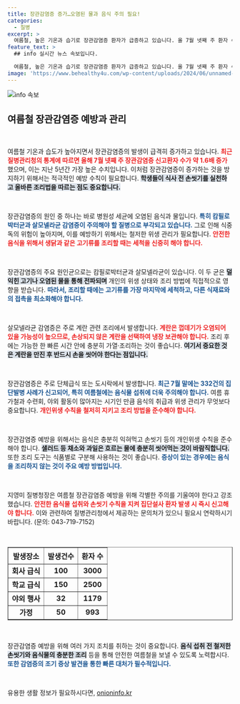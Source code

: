 ```yaml
---
title: 장관감염증 증가…오염된 물과 음식 주의 필요!
categories:
  - 질병
excerpt: >
  여름철, 높은 기온과 습기로 장관감염증 환자가 급증하고 있습니다. 올 7월 넷째 주 환자 수는 502명으로 지난 5년 중 최고치를 기록하며, 캄필로박터균과 살모넬라균 감염이 주요 원인입니다. 안전한 음식 섭취와 손씻기를 통해 예방이 절실합니다.
feature_text: >
  ## info 실시간 뉴스 속보입니다.

  여름철, 높은 기온과 습기로 장관감염증 환자가 급증하고 있습니다. 올 7월 넷째 주 환자 수는 502명으로 지난 5년 중 최고치를 기록하며, 캄필로박터균과 살모넬라균 감염이 주요 원인입니다. 안전한 음식 섭취와 손씻기를 통해 예방이 절실합니다.
image: 'https://www.behealthy4u.com/wp-content/uploads/2024/06/unnamed-file.png'
---
```


<p><img src="https://www.behealthy4u.com/wp-content/uploads/2024/06/unnamed-file.png" alt="info 속보" /></p>

<h2 data-ke-size="size26">여름철 장관감염증 예방과 관리</h2>

<p data-ke-size="size16">&nbsp;</p>

<p>여름철 기온과 습도가 높아지면서 장관감염증의 발생이 급격히 증가하고 있습니다. <b><span style="color: #ee2323;">최근 질병관리청의 통계에 따르면 올해 7월 넷째 주 장관감염증 신고환자 수가 약 1.6배 증가</span></b>했으며, 이는 지난 5년간 가장 높은 수치입니다. 이처럼 장관감염증이 증가하는 것을 방지하기 위해서는 적극적인 예방 수칙이 필요합니다. <b><span style="background-color: #21538527;">학생들이 식사 전 손씻기를 실천하고 올바른 조리법을 따르는 점도 중요합니다.</span></b> </p>

<p data-ke-size="size16">&nbsp;</p>

<p>장관감염증의 원인 중 하나는 바로 병원성 세균에 오염된 음식과 물입니다. <b><span style="color: #1a5490;">특히 캄필로박터균과 살모넬라균 감염증이 주의해야 할 질병으로 부각되고 있습니다.</span></b> 그로 인해 식중독의 위험이 높아지며, 이를 예방하기 위해서는 철저한 위생 관리가 필요합니다. <b><span style="color: #ee2323;">안전한 음식을 위해서 생닭과 같은 고기류를 조리할 때는 세척을 신중히 해야 합니다.</span></b> </p>

<p data-ke-size="size16">&nbsp;</p>

<p>장관감염증의 주요 원인균으로는 캄필로박터균과 살모넬라균이 있습니다. 이 두 균은 <b><span style="background-color: #21538527;">덜 익힌 고기나 오염된 물을 통해 전파되며</span></b> 개인의 위생 상태와 조리 방법에 직접적으로 영향을 받습니다. <b><span style="color: #1a5490;">따라서, 조리할 때에는 고기류를 가장 마지막에 세척하고, 다른 식재료와의 접촉을 최소화해야 합니다.</span></b></p>

<p data-ke-size="size16">&nbsp;</p>

<p>살모넬라균 감염증은 주로 계란 관련 조리에서 발생합니다. <b><span style="color: #ee2323;">계란은 껍데기가 오염되어 있을 가능성이 높으므로, 손상되지 않은 계란을 선택하여 냉장 보관해야 합니다.</span></b> 조리 후에는 가능한 한 빠른 시간 안에 충분히 가열·조리하는 것이 좋습니다. <b><span style="background-color: #21538527;">여기서 중요한 것은 계란을 만진 후 반드시 손을 씻어야 한다는 점입니다.</span></b></p>

<p data-ke-size="size16">&nbsp;</p>

<p>장관감염증은 주로 단체급식 또는 도시락에서 발생합니다. <b><span style="color: #1a5490;">최근 7월 말에는 332건의 집단발병 사례가 신고되어, 특히 여름철에는 음식물 섭취에 더욱 주의해야 합니다.</span></b> 여름 휴가철과 수련회, 야외 활동이 많아지는 시기인 만큼 음식의 취급과 위생 관리가 무엇보다 중요합니다. <b><span style="color: #ee2323;">개인위생 수칙을 철저히 지키고 조리 방법을 준수해야 합니다.</span></b></p>

<p data-ke-size="size16">&nbsp;</p>

<p>장관감염증 예방을 위해서는 음식은 충분히 익혀먹고 손씻기 등의 개인위생 수칙을 준수해야 합니다. <b><span style="background-color: #21538527;">샐러드 등 채소와 과일은 흐르는 물에 충분히 씻어먹는 것이 바람직합니다.</span></b> 또한 조리 도구는 식품별로 구분해 사용하는 것이 좋습니다. <b><span style="color: #1a5490;">증상이 있는 경우에는 음식을 조리하지 않는 것이 주요 예방 방법입니다.</span></b></p>

<p data-ke-size="size16">&nbsp;</p>

<p>지영미 질병청장은 여름철 장관감염증 예방을 위해 각별한 주의를 기울여야 한다고 강조했습니다. <b><span style="color: #ee2323;">안전한 음식물 섭취와 손씻기 수칙을 지켜 집단설사 환자 발생 시 즉시 신고해야 합니다.</span></b> 이와 관련하여 질병관리청에서 제공하는 문의처가 있으니 필요시 연락하시기 바랍니다. (문의: 043-719-7152)</p>

<p data-ke-size="size16">&nbsp;</p>

<table style="border-collapse: collapse; width: 100%;" border="1">
    <thead>
        <tr>
            <th style="text-align: center; height: 37px;"><b>발생장소</b></th>
            <th style="text-align: center; height: 37px;"><b>발생건수</b></th>
            <th style="text-align: center; height: 37px;"><b>환자 수</b></th>
        </tr>
    </thead>
    <tbody>
        <tr>
            <td style="text-align: center; height: 17px;"><b>회사 급식</b></td>
            <td style="text-align: center; height: 17px;"><b>100</b></td>
            <td style="text-align: center; height: 17px;"><b>3000</b></td>
        </tr>
        <tr>
            <td style="text-align: center; height: 17px;"><b>학교 급식</b></td>
            <td style="text-align: center; height: 17px;"><b>150</b></td>
            <td style="text-align: center; height: 17px;"><b>2500</b></td>
        </tr>
        <tr>
            <td style="text-align: center; height: 17px;"><b>야외 행사</b></td>
            <td style="text-align: center; height: 17px;"><b>32</b></td>
            <td style="text-align: center; height: 17px;"><b>1179</b></td>
        </tr>
        <tr>
            <td style="text-align: center; height: 17px;"><b>가정</b></td>
            <td style="text-align: center; height: 17px;"><b>50</b></td>
            <td style="text-align: center; height: 17px;"><b>993</b></td>
        </tr>
    </tbody>
</table>

<p data-ke-size="size16">&nbsp;</p>

<p>장관감염증 예방을 위해 여러 가지 조치를 취하는 것이 중요합니다. <b><span style="background-color: #21538527;">음식 섭취 전 철저한 손씻기와 음식물의 충분한 조리</span></b> 등을 통해 안전한 여름철을 보낼 수 있도록 노력합시다. <b><span style="color: #1a5490;">또한 감염증의 조기 증상 발견을 통한 빠른 대처가 필수적입니다.</span></b></p>

<p data-ke-size="size16">&nbsp;</p>
유용한 생활 정보가 필요하시다면, <a href="https://onioninfo.kr" rel="dofollow">onioninfo.kr</a>


